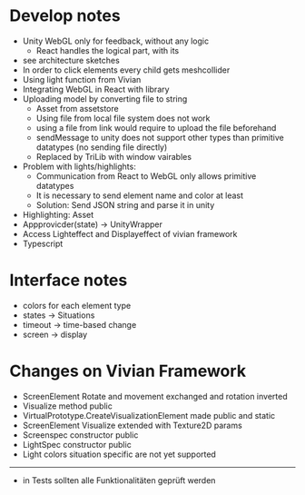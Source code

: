 # Develop notes

- Unity WebGL only for feedback, without any logic 
  - React handles the logical part, with its 
- see architecture sketches
- In order to click elements every child gets meshcollider
- Using light function from Vivian
- Integrating WebGL in React with library
- Uploading model by converting file to string
  - Asset from assetstore
  - Using file from local file system does not work
  - using a file from link would require to upload the file beforehand
  - sendMessage to unity does not support other types than primitive datatypes (no sending file directly) 
  - Replaced by TriLib with window vairables
- Problem with lights/highlights:
  - Communication from React to WebGL only allows primitive datatypes 
  - It is necessary to send element name and color at least
  - Solution: Send JSON string and parse it in unity
- Highlighting: Asset
- Appprovicder(state) -> UnityWrapper
- Access Lighteffect and Displayeffect of vivian framework
- Typescript

# Interface notes

- colors for each element type
- states -> Situations
- timeout -> time-based change
- screen -> display

# Changes on Vivian Framework
- ScreenElement Rotate and movement exchanged and rotation inverted
- Visualize method public
- VirtualPrototype.CreateVisualizationElement made public and static
- ScreenElement Visualize extended with Texture2D params
- Screenspec constructor public
- LightSpec constructor public
- Light colors situation specific are not yet supported

-------
- in Tests sollten alle Funktionalitäten geprüft werden
